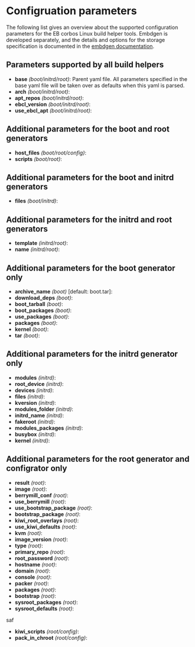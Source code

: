 # Configruation parameters

The following list gives an overview about the supported configuration parameters for the EB corbos Linux build helper tools. Embdgen is developed separately, and the details and options for the storage specification is documented in the [embdgen documentation](https://elektrobit.github.io/embdgen/index.html).

## Parameters supported by all build helpers

- **base** _(boot/initrd/root)_: Parent yaml file. All parameters specified in the base yaml file will be taken over as defaults when this yaml is parsed.
- **arch** _(boot/initrd/root)_:
- **apt_repos** _(boot/initrd/root)_:
- **ebcl_version** _(boot/initrd/root)_:
- **use_ebcl_apt** _(boot/initrd/root)_:

## Additional parameters for the boot and root generators

- **host_files** _(boot/root/config)_:
- **scripts** _(boot/root)_:

## Additional parameters for the boot and initrd generators

- **files** _(boot/initrd)_:

## Additional parameters for the initrd and root generators

- **template** _(initrd/root)_:
- **name** _(initrd/root)_:

## Additional parameters for the boot generator only

- **archive_name** _(boot)_ \[default: boot.tar\]:
- **download_deps** _(boot)_:
- **boot_tarball** _(boot)_:
- **boot_packages** _(boot)_:
- **use_packages** _(boot)_:
- **packages** _(boot)_:
- **kernel** _(boot)_:
- **tar** _(boot)_:

## Additional parameters for the initrd generator only

- **modules** _(initrd)_:
- **root_device** _(initrd)_:
- **devices** _(initrd)_:
- **files** _(initrd)_:
- **kversion** _(initrd)_:
- **modules_folder** _(initrd)_:
- **initrd_name** _(initrd)_:
- **fakeroot** _(initrd)_:
- **modules_packages** _(initrd)_:
- **busybox** _(initrd)_:
- **kernel** _(initrd)_:

## Additional parameters for the root generator and configrator only

- **result** _(root)_:
- **image** _(root)_:
- **berrymill_conf** _(root)_:
- **use_berrymill** _(root)_:
- **use_bootstrap_package** _(root)_:
- **bootstrap_package** _(root)_:
- **kiwi_root_overlays** _(root)_:
- **use_kiwi_defaults** _(root)_:
- **kvm** _(root)_:
- **image_version** _(root)_:
- **type** _(root)_:
- **primary_repo** _(root)_:
- **root_password** _(root)_:
- **hostname** _(root)_:
- **domain** _(root)_:
- **console** _(root)_:
- **packer** _(root)_:
- **packages** _(root)_:
- **bootstrap** _(root)_:
- **sysroot_packages** _(root)_:
- **sysroot_defaults** _(root)_:

saf

- **kiwi_scripts** _(root/config)_:
- **pack_in_chroot** _(root/config)_:

